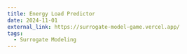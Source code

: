 ```yaml
---
title: Energy Load Predictor
date: 2024-11-01
external_link: https://surrogate-model-game.vercel.app/
tags:
  - Surrogate Modeling
---
```




<!--more-->
